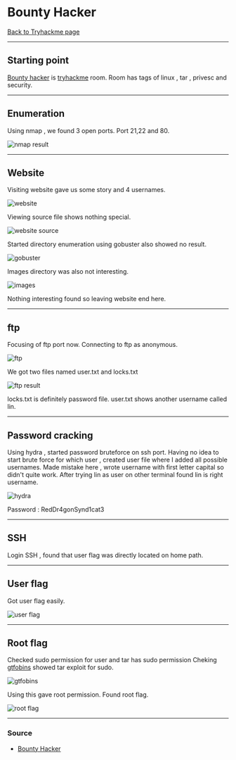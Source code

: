 # Bounty Hacker
[Back to Tryhackme page](../index.md)

---

## Starting point
[Bounty hacker](https://tryhackme.com/room/cowboyhacker) is [tryhackme](https://tryhackme.com) room. Room has tags of linux , tar , privesc and security.

---

## Enumeration
Using nmap , we found 3 open ports. Port 21,22 and 80. 

![nmap result](nmap%20result.png)

---

## Website
Visiting website gave us some story and 4 usernames.

![website](website.png)

Viewing source file shows nothing special.

![website source](website%20source.png)

Started directory enumeration using gobuster also showed no result.

![gobuster](gobuster.png)

Images directory was also not interesting.

![images](images.png)

Nothing interesting found so leaving website end here.

---

## ftp
Focusing of ftp port now.
Connecting to ftp as anonymous.

![ftp](ftp.png)

We got two files named user.txt and locks.txt

![ftp result](ftp%20result.png)

locks.txt is definitely password file.
user.txt shows another username called lin.

---

## Password cracking
Using hydra , started password bruteforce on ssh port.
Having no idea to start brute force for which user , created user file where I added all possible usernames.
Made mistake here , wrote username with first letter capital so didn't quite work.
After trying lin as user on other terminal found lin is right username.

![hydra](hydra.png)

Password : RedDr4gonSynd1cat3

---

## SSH
Login SSH , found that user flag was directly located on home path.

---

## User flag
Got user flag easily.

![user flag](user%20flag.png)

---

## Root flag
Checked sudo permission for user and tar has sudo permission
Cheking [gtfobins](https://gtfobins.github.io/gtfobins/tar/#sudo) showed tar exploit for sudo.

![gtfobins](gtfobins.png)

Using this gave root permission.
Found root flag.

![root flag](root%20flag.png)

---

### Source 
- [Bounty Hacker](https://tryhackme.com/room/cowboyhacker)
